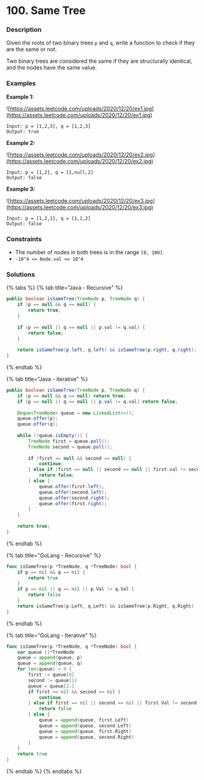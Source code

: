 # 100. Same Tree

### Description

Given the roots of two binary trees `p` and `q`, write a function to check if they are the same or not.

Two binary trees are considered the same if they are structurally identical, and the nodes have the same value.

### Examples

**Example 1:**

![https://assets.leetcode.com/uploads/2020/12/20/ex1.jpg](https://assets.leetcode.com/uploads/2020/12/20/ex1.jpg)

```text
Input: p = [1,2,3], q = [1,2,3]
Output: true

```

**Example 2:**

![https://assets.leetcode.com/uploads/2020/12/20/ex2.jpg](https://assets.leetcode.com/uploads/2020/12/20/ex2.jpg)

```text
Input: p = [1,2], q = [1,null,2]
Output: false

```

**Example 3:**

![https://assets.leetcode.com/uploads/2020/12/20/ex3.jpg](https://assets.leetcode.com/uploads/2020/12/20/ex3.jpg)

```text
Input: p = [1,2,1], q = [1,1,2]
Output: false

```

### **Constraints**

* The number of nodes in both trees is in the range `[0, 100]`.
* `-10^4 <= Node.val <= 10^4`

### Solutions

{% tabs %}
{% tab title="Java - Recursive" %}
```java
public boolean isSameTree(TreeNode p, TreeNode q) {
    if (p == null && q == null) {
        return true;
    }
    
    if (p == null || q == null || p.val != q.val) {
        return false;
    }
    
    return isSameTree(p.left, q.left) && isSameTree(p.right, q.right);
}
```
{% endtab %}

{% tab title="Java - iterative" %}
```java
public boolean isSameTree(TreeNode p, TreeNode q) {
    if (p == null && q == null) return true;
    if (p == null || q == null || p.val != q.val) return false;
    
    Deque<TreeNode> queue = new LinkedList<>();
    queue.offer(p);
    queue.offer(q);
    
    while (!queue.isEmpty()) {
        TreeNode first = queue.poll();
        TreeNode second = queue.poll();
        
        if (first == null && second == null) {
            continue;
        } else if (first == null || second == null || first.val != second.val) {
            return false;
        } else {
            queue.offer(first.left);
            queue.offer(second.left);
            queue.offer(second.right);
            queue.offer(first.right);
        }
    }
    
    return true;
}
```
{% endtab %}

{% tab title="GoLang - Recursive" %}
```go
func isSameTree(p *TreeNode, q *TreeNode) bool {
    if p == nil && q == nil {
        return true
    }
    if p == nil || q == nil || p.Val != q.Val {
        return false
    }
    return isSameTree(p.Left, q.Left) && isSameTree(p.Right, q.Right)
}
```
{% endtab %}

{% tab title="GoLang - Iterative" %}
```go
func isSameTree(p *TreeNode, q *TreeNode) bool {
    var queue []*TreeNode
    queue = append(queue, p)
    queue = append(queue, q)
    for len(queue) > 0 {
        first := queue[0]
        second := queue[1]
        queue = queue[2:]
        if first == nil && second == nil {
            continue
        } else if first == nil || second == nil || first.Val != second.Val{
            return false
        } else {
            queue = append(queue, first.Left)
            queue = append(queue, second.Left)
            queue = append(queue, first.Right)
            queue = append(queue, second.Right)
        }
    }
    return true
}
```
{% endtab %}
{% endtabs %}

